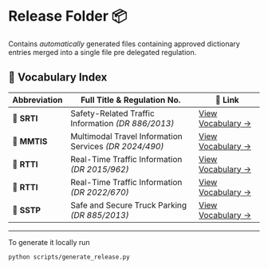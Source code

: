 # Release Folder 📦

Contains _automatically_ generated files containing approved dictionary entries merged into a single file pre delegated regulation.

## 🧭 Vocabulary Index

| Abbreviation | Full Title & Regulation No.                          | 📂 Link                     |
|--------------|------------------------------------------------------|-----------------------------|
| 🛑 **SRTI**  | Safety-Related Traffic Information *(DR 886/2013)*   | [View Vocabulary →](DR_EU_886-2013.md) |
| 🧭 **MMTIS** | Multimodal Travel Information Services *(DR 2024/490)* | [View Vocabulary →](DR_EU_2024-490.md) |
| 🚙 **RTTI**  | Real-Time Traffic Information *(DR 2015/962)*        | [View Vocabulary →](DR_EU_2015-962.md) |
| 🚙 **RTTI**  | Real-Time Traffic Information *(DR 2022/670)*        | [View Vocabulary →](DR_EU_2022-670.md) |
| 🏁 **SSTP**  | Safe and Secure Truck Parking *(DR 885/2013)*       | [View Vocabulary →](DR_EU_885-2013.md) |

---

To generate it locally run

```bash
python scripts/generate_release.py
```